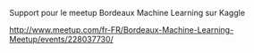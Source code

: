Support pour le meetup Bordeaux Machine Learning sur Kaggle

http://www.meetup.com/fr-FR/Bordeaux-Machine-Learning-Meetup/events/228037730/
